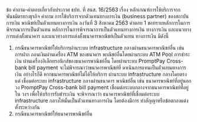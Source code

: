 ข้อ
คำถาม-คำตอบเกี่ยวกับประกาศ ธปท. ที่ สนส. 16/2563
เรื่อง หลักเกณฑ์การใช้บริการจากพันธมิตรทางธุรกิจ
คำถาม
การใช้บริการจากตัวแทนทางการเงิน
(business partner) ของสถาบันการเงิน
พาณิชย์เป็นตัวแทนทางการเงิน
ลงวันที่ 3 สิงหาคม 2563
คำตอบ
1 ขอทราบหลักการในการพิจารณาการเป็นตัวแทน หลักการในการพิจารณาการเป็นตัวแทนทางการเงิน
ทางการเงิน และแนวทางการแต่งตั้งธนาคาร
และแนวทางการแต่งตั้งธนาคารพาณิชย์เป็นตัวแทน
ทางการเงิน มีดังนี้
1. กรณีธนาคารพาณิชย์ให้บริการผ่านระบบ
infrastructure กลางผ่านธนาคารพาณิชย์อื่น เช่น
การฝาก ถอนเงินผ่านเครื่อง ATM ของธนาคาร
พาณิชย์อื่นโดยผ่านระบบ ATM Pool การชำระเงิน
ผ่านเครื่องอิเล็กทรอนิกส์ของธนาคารพาณิชย์อื่น
โดยผ่านระบบ PromptPay Cross-bank bill
payment จะไม่พิจารณาว่าธนาคารพาณิชย์ที่
ดาเนินการแทนเป็นตัวแทนทางการเงิน
อย่างไรก็ดี หากธนาคารพาณิชย์ไม่ได้ให้บริการ
ผ่านระบบ infrastructure กลางโดยตรง แต่
เชื่อมต่อระบบ infrastructure กลางผ่านธนาคาร
พาณิชย์อื่น เช่น ธนาคารพาณิชย์ที่อยู่นอกวง
PromptPay Cross-bank bill payment
เชื่อมต่อระบบกลางจากธนาคารพาณิชย์ที่อยู่ใน
วงฯ เพื่อให้บริการรับชำระเงิน จะพิจารณาว่า
ธนาคารพาณิชย์ที่เชื่อมต่อระบบ infrastructure
กลางให้นั้นเป็นตัวแทนทางการเงิน โดยต้องมีการ
ทำสัญญาหรือข้อตกลงแต่งตั้งระหว่างกัน
2. กรณีธนาคารพาณิชย์ให้ธนาคารพาณิชย์อื่น
